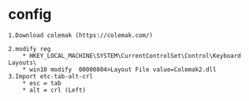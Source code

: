 # config
    1.Download colemak (https://colemak.com/)

    2.modify reg
        * HKEY_LOCAL_MACHINE\SYSTEM\CurrentControlSet\Control\Keyboard Layouts\
        * win10 modify  00000804>Layout File value=Colemak2.dll
    3.Import etc-tab-alt-crl
        * esc ⇌ tab
        * alt ⇌ crl (Left)
